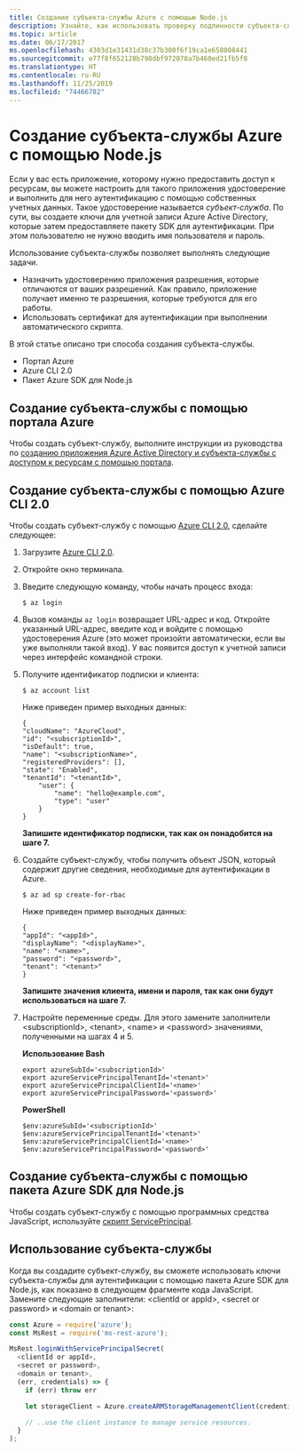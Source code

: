 ```yaml
---
title: Создание субъекта-службы Azure с помощью Node.js
description: Узнайте, как использовать проверку подлинности субъекта-службы в Azure с помощью Node.js и JavaScript.
ms.topic: article
ms.date: 06/17/2017
ms.openlocfilehash: 4303d1e31431d38c37b300f6f19ca1e658008441
ms.sourcegitcommit: e77f8f652128b798dbf972078a7b460ed21fb5f8
ms.translationtype: HT
ms.contentlocale: ru-RU
ms.lasthandoff: 11/25/2019
ms.locfileid: "74466782"
---
```

# <a name="create-an-azure-service-principal-with-nodejs"></a>Создание субъекта-службы Azure с помощью Node.js 

Если у вас есть приложение, которому нужно предоставить доступ к ресурсам, вы можете настроить для такого приложения удостоверение и выполнить для него аутентификацию с помощью собственных учетных данных. Такое удостоверение называется *субъект-служба*. По сути, вы создаете ключи для учетной записи Azure Active Directory, которые затем предоставляете пакету SDK для аутентификации. При этом пользователю не нужно вводить имя пользователя и пароль.

Использование субъекта-службы позволяет выполнять следующие задачи.
- Назначить удостоверению приложения разрешения, которые отличаются от ваших разрешений. Как правило, приложение получает именно те разрешения, которые требуются для его работы.
- Использовать сертификат для аутентификации при выполнении автоматического скрипта.

В этой статье описано три способа создания субъекта-службы.

- Портал Azure
- Azure CLI 2.0
- Пакет Azure SDK для Node.js

## <a name="create-a-service-principal-using-the-azure-portal"></a>Создание субъекта-службы с помощью портала Azure

Чтобы создать субъект-службу, выполните инструкции из руководства по [созданию приложения Azure Active Directory и субъекта-службы с доступом к ресурсам с помощью портала](https://azure.microsoft.com/documentation/articles/resource-group-create-service-principal-portal/).

## <a name="create-a-service-principal-using-the-azure-cli-20"></a>Создание субъекта-службы с помощью Azure CLI 2.0

Чтобы создать субъект-службу с помощью [Azure CLI 2.0](/cli/azure/install-az-cli2), сделайте следующее:

1. Загрузите [Azure CLI 2.0](/cli/azure/install-az-cli2).

2. Откройте окно терминала.

3. Введите следующую команду, чтобы начать процесс входа:

    ```shell
    $ az login
    ```

4. Вызов команды `az login` возвращает URL-адрес и код. Откройте указанный URL-адрес, введите код и войдите с помощью удостоверения Azure (это может произойти автоматически, если вы уже выполняли такой вход). У вас появится доступ к учетной записи через интерфейс командной строки.

5. Получите идентификатор подписки и клиента:

    ```shell
    $ az account list
    ```

    Ниже приведен пример выходных данных:

    ```shell
    {
    "cloudName": "AzureCloud",
    "id": "<subscriptionId>",
    "isDefault": true,
    "name": "<subscriptionName>",
    "registeredProviders": [],
    "state": "Enabled",
    "tenantId": "<tenantId>",
        "user": {
            "name": "hello@example.com",
            "type": "user"
        }
    }
    ```

    **Запишите идентификатор подписки, так как он понадобится на шаге 7.**

6. Создайте субъект-службу, чтобы получить объект JSON, который содержит другие сведения, необходимые для аутентификации в Azure.

    ```shell
    $ az ad sp create-for-rbac
    ```

    Ниже приведен пример выходных данных:

    ```shell
    {
    "appId": "<appId>",
    "displayName": "<displayName>",
    "name": "<name>",
    "password": "<password>",
    "tenant": "<tenant>"
    }
    ```

    **Запишите значения клиента, имени и пароля, так как они будут использоваться на шаге 7.**

7. Настройте переменные среды. Для этого замените заполнители &lt;subscriptionId>, &lt;tenant>, &lt;name> и &lt;password> значениями, полученными на шагах 4 и 5. 

    **Использование Bash**

    ```shell
    export azureSubId='<subscriptionId>'
    export azureServicePrincipalTenantId='<tenant>'
    export azureServicePrincipalClientId='<name>'
    export azureServicePrincipalPassword='<password>'
    ```

    **PowerShell**

    ```shell
    $env:azureSubId='<subscriptionId>'
    $env:azureServicePrincipalTenantId='<tenant>'
    $env:azureServicePrincipalClientId='<name>'
    $env:azureServicePrincipalPassword='<password>'
    ```

## <a name="create-a-service-principal-using-the-azure-sdk-for-nodejs"></a>Создание субъекта-службы с помощью пакета Azure SDK для Node.js

Чтобы создать субъект-службу с помощью программных средства JavaScript, используйте [скрипт ServicePrincipal](https://github.com/Azure/azure-sdk-for-node/tree/master/Documentation/ServicePrincipal).   

## <a name="using-the-service-principal"></a>Использование субъекта-службы

Когда вы создадите субъект-службу, вы сможете использовать ключи субъекта-службы для аутентификации с помощью пакета Azure SDK для Node.js, как показано в следующем фрагменте кода JavaScript. Замените следующие заполнители: &lt;clientId or appId>, &lt;secret or password> и &lt;domain or tenant>:

```javascript
const Azure = require('azure');
const MsRest = require('ms-rest-azure');

MsRest.loginWithServicePrincipalSecret(
  <clientId or appId>,
  <secret or password>,
  <domain or tenant>,
  (err, credentials) => {
    if (err) throw err

    let storageClient = Azure.createARMStorageManagementClient(credentials, '<azure-subscription-id>');

    // ..use the client instance to manage service resources.
  }
);
```
